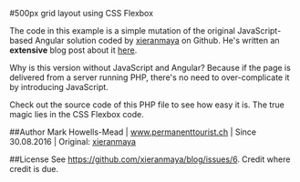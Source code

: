 #500px grid layout using CSS Flexbox

The code in this example is a simple mutation of the original JavaScript-based Angular solution coded by [xieranmaya](https://github.com/xieranmaya/) on Github. He's written an **extensive** blog post about it [here](https://github.com/xieranmaya/blog/issues/6).

Why is this version without JavaScript and Angular? Because if the page is delivered from a server running PHP, there's no need to over-complicate it by introducing JavaScript.

Check out the source code of this PHP file to see how easy it is. The true magic lies in the CSS Flexbox code.

##Author
Mark Howells-Mead | www.permanenttourist.ch | Since 30.08.2016 | Original: [xieranmaya](https://github.com/xieranmaya/blog/issues/6)

##License
See https://github.com/xieranmaya/blog/issues/6. Credit where credit is due.